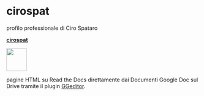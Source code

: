 # cirospat

profilo professionale di Ciro Spataro

[**cirospat**](http://cirospat.readthedocs.io)  
<p><img class="imageLeft" style="width: 53px; height: 60px;" src="http://cirospat.readthedocs.io/it/latest/_static/cirospat.jpg">

pagine HTML su Read the Docs direttamente dai Documenti Google Doc sul Drive tramite il plugin [GGeditor](http://googledocs.readthedocs.io).




